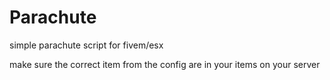 # Parachute
simple parachute script for fivem/esx

make sure the correct item from the config are in your items on your server
